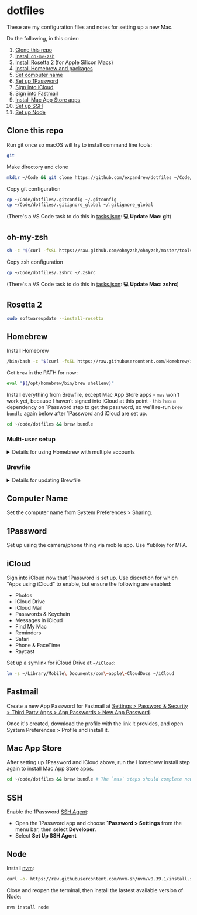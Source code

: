 # dotfiles

These are my configuration files and notes for setting up a new Mac.

Do the following, in this order:

1. [Clone this repo](#clone-this-repo)
1. [Install `oh-my-zsh`](#oh-my-zsh)
1. [Install Rosetta 2](#rosetta-2) (for Apple Silicon Macs)
1. [Install Homebrew and packages](#homebrew)
1. [Set computer name](#computer-name)
1. [Set up 1Password](#1password)
1. [Sign into iCloud](#icloud)
1. [Sign into Fastmail](#fastmail)
1. [Install Mac App Store apps](#mac-app-store)
1. [Set up SSH](#ssh)
1. [Set up Node](#node)

## Clone this repo

Run git once so macOS will try to install command line tools:

```zsh
git
```

Make directory and clone

```zsh
mkdir ~/Code && git clone https://github.com/expandrew/dotfiles ~/Code/dotfiles
```

Copy git configuration

```zsh
cp ~/Code/dotfiles/.gitconfig ~/.gitconfig
cp ~/Code/dotfiles/.gitignore_global ~/.gitignore_global
```

(There's a VS Code task to do this in [tasks.json](.vscode/tasks.json): **💻 Update Mac: git**)

## oh-my-zsh

```zsh
sh -c "$(curl -fsSL https://raw.github.com/ohmyzsh/ohmyzsh/master/tools/install.sh)"
```

Copy zsh configuration

```zsh
cp ~/Code/dotfiles/.zshrc ~/.zshrc
```

(There's a VS Code task to do this in [tasks.json](.vscode/tasks.json): **💻 Update Mac: zshrc**)

## Rosetta 2

```zsh
sudo softwareupdate --install-rosetta
```

## Homebrew

Install Homebrew

```zsh
/bin/bash -c "$(curl -fsSL https://raw.githubusercontent.com/Homebrew/install/HEAD/install.sh)"
```

Get `brew` in the PATH for now:

```zsh
eval "$(/opt/homebrew/bin/brew shellenv)"
```

Install everything from Brewfile, except Mac App Store apps - `mas` won't work yet, because I haven't signed into iCloud at this point - this has a dependency on 1Password step to get the password, so we'll re-run `brew bundle` again below after 1Password and iCloud are set up.

```zsh
cd ~/code/dotfiles && brew bundle
```

### Multi-user setup

<details>
<summary>Details for using Homebrew with multiple accounts</summary>

If there are multiple user accounts on the same Mac, I need to follow a few extra steps:

1. Open System Preferences > Users & Groups
1. Create a new group called `brew`; add all the users to it
1. Run these steps:

```zsh
% sudo chgrp -R brew $(brew --prefix) # Change group to brew for Homebrew
% sudo chmod -R g+w $(brew --prefix) # Allow group members to write inside this directory
% brew doctor # Make sure everything is good
```

Even with this "shared group" setup, I still run into permissions issues sometimes when running `brew bundle`.

Usually I can resolve it by changing ownership to the current user for the Homebrew folder:

```zsh
% sudo chown -R $USER $(brew --prefix)
% brew bundle # Try installing again
```

</details>

### Brewfile

<details>
<summary>Details for updating Brewfile</summary>

This is how I update the Brewfile when I install/uninstall something:

```zsh
% cd ~/code/dotfiles && brew bundle dump -f
# Then commit the changes to this repo, etc.
```

I just do this periodically and commit it, it's not automated but the command handles the file for me so I don't have to handwrite it

(There's a VS Code task to do this in [tasks.json](.vscode/tasks.json): **📝 Update Brewfile**)

</details>

## Computer Name

Set the computer name from System Preferences > Sharing.

## 1Password

Set up using the camera/phone thing via mobile app. Use Yubikey for MFA.

## iCloud

Sign into iCloud now that 1Password is set up. Use discretion for which "Apps using iCloud" to enable, but ensure the following are enabled:

- Photos
- iCloud Drive
- iCloud Mail
- Passwords & Keychain
- Messages in iCloud
- Find My Mac
- Reminders
- Safari
- Phone & FaceTime
- Raycast

Set up a symlink for iCloud Drive at `~/iCloud`:

```zsh
ln -s ~/Library/Mobile\ Documents/com\~apple\~CloudDocs ~/iCloud
```

## Fastmail

Create a new App Password for Fastmail at [Settings > Password & Security > Third Party Apps > App Passwords > New App Password](https://www.fastmail.com/settings/security/devicekeys/new).

Once it's created, download the profile with the link it provides, and open System Preferences > Profile and install it.

## Mac App Store

After setting up 1Password and iCloud above, run the Homebrew install step again to install Mac App Store apps.

```zsh
cd ~/code/dotfiles && brew bundle # The `mas` steps should complete now that we're signed into iCloud
```

## SSH

Enable the 1Password [SSH Agent](https://developer.1password.com/docs/ssh/agent/):

- Open the 1Password app and choose **1Password > Settings** from the menu bar, then select **Developer**.
- Select **Set Up SSH Agent**

## Node

Install [nvm](https://github.com/nvm-sh/nvm):

```zsh
curl -o- https://raw.githubusercontent.com/nvm-sh/nvm/v0.39.1/install.sh | bash
```

Close and reopen the terminal, then install the lastest available version of Node:

```zsh
nvm install node
```
